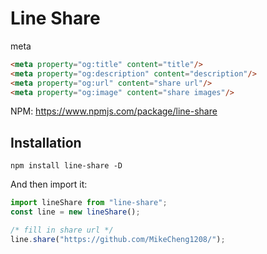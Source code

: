 # Line Share

meta
```html
<meta property="og:title" content="title"/>
<meta property="og:description" content="description"/>
<meta property="og:url" content="share url"/>
<meta property="og:image" content="share images"/>
```
NPM:  https://www.npmjs.com/package/line-share

## Installation
```
npm install line-share -D
```
And then import it:
```javascript
import lineShare from "line-share";
const line = new lineShare();

/* fill in share url */
line.share("https://github.com/MikeCheng1208/");
```